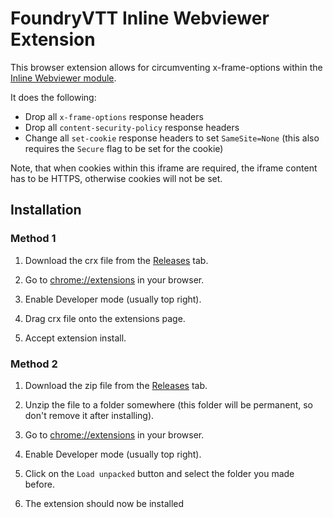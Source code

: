# FoundryVTT Inline Webviewer Extension

This browser extension allows for circumventing x-frame-options within the [Inline Webviewer module](https://github.com/ardittristan/VTTInlineWebviewer).

It does the following:

- Drop all `x-frame-options` response headers
- Drop all `content-security-policy` response headers
- Change all `set-cookie` response headers to set `SameSite=None` (this also requires the `Secure` flag to be set for the cookie)

Note, that when cookies within this iframe are required, the iframe content has to be HTTPS, otherwise cookies will not be set.

## Installation

### Method 1

1. Download the crx file from the [Releases](/releases) tab.

2. Go to [chrome://extensions](chrome://extensions) in your browser.

3. Enable Developer mode (usually top right).

4. Drag crx file onto the extensions page.

5. Accept extension install.

### Method 2

1. Download the zip file from the [Releases](/releases) tab.

2. Unzip the file to a folder somewhere (this folder will be permanent, so don't remove it after installing).

3. Go to [chrome://extensions](chrome://extensions) in your browser.

4. Enable Developer mode (usually top right).

5. Click on the `Load unpacked` button and select the folder you made before.

6. The extension should now be installed
